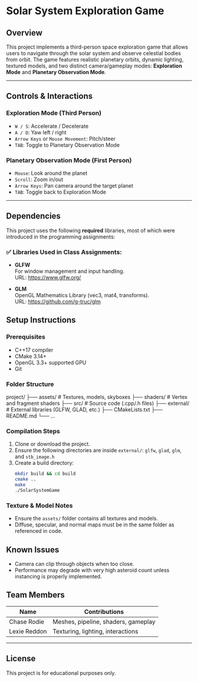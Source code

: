 # Solar System Exploration Game

## Overview
This project implements a third-person space exploration game that allows users to navigate through the solar system and observe celestial bodies from orbit. The game features realistic planetary orbits, dynamic lighting, textured models, and two distinct camera/gameplay modes: **Exploration Mode** and **Planetary Observation Mode**.

---

## Controls & Interactions

### Exploration Mode (Third Person)
- `W / S`: Accelerate / Decelerate
- `A / D`: Yaw left / right
- `Arrow Keys` or `Mouse Movement`: Pitch/steer
- `TAB`: Toggle to Planetary Observation Mode

### Planetary Observation Mode (First Person)
- `Mouse`: Look around the planet
- `Scroll`: Zoom in/out
- `Arrow Keys`: Pan camera around the target planet
- `TAB`: Toggle back to Exploration Mode

---

## Dependencies

This project uses the following **required** libraries, most of which were introduced in the programming assignments:

### ✅ Libraries Used in Class Assignments:
- **GLFW**  
  For window management and input handling.  
  URL: https://www.glfw.org/

- **GLM**  
  OpenGL Mathematics Library (vec3, mat4, transforms).  
  URL: https://github.com/g-truc/glm



## Setup Instructions

### Prerequisites
- C++17 compiler
- CMake 3.14+
- OpenGL 3.3+ supported GPU
- Git 

### Folder Structure
project/
├── assets/ # Textures, models, skyboxes
├── shaders/ # Vertex and fragment shaders
├── src/ # Source code (.cpp/.h files)
├── external/ # External libraries (GLFW, GLAD, etc.)
├── CMakeLists.txt
├── README.md
└── ...

### Compilation Steps 
1. Clone or download the project.
2. Ensure the following directories are inside `external/`: `glfw`, `glad`, `glm`, and `stb_image.h`
3. Create a build directory:
    ```bash
    mkdir build && cd build
    cmake ..
    make
    ./SolarSystemGame
    ```

### Texture & Model Notes
- Ensure the `assets/` folder contains all textures and models.
- Diffuse, specular, and normal maps must be in the same folder as referenced in code.


## Known Issues
- Camera can clip through objects when too close.
- Performance may degrade with very high asteroid count unless instancing is properly implemented.

## Team Members
| Name         | Contributions                         |
|--------------|----------------------------------------|
| Chase Rodie  | Meshes, pipeline, shaders, gameplay    |
| Lexie Reddon | Texturing, lighting, interactions      |

---

## License
This project is for educational purposes only.
